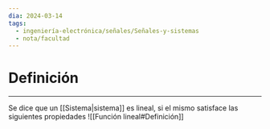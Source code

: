 ```yaml
---
dia: 2024-03-14
tags:
  - ingeniería-electrónica/señales/Señales-y-sistemas
  - nota/facultad
---
```

# Definición
---
Se dice que un [[Sistema|sistema]] es lineal, si el mismo satisface las siguientes propiedades ![[Función lineal#Definición]]